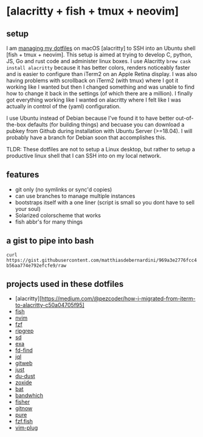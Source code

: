 # [alacritty + fish + tmux + neovim] 

## setup

I am [managing my dotfiles](https://www.atlassian.com/git/tutorials/dotfiles) on macOS [alacritty] to SSH into an Ubuntu shell [fish + tmux + neovim]. This setup is aimed at trying to develop C, python, JS, Go and rust code and administer linux boxes. I use Alacritty `brew cask install alacritty` because it has better colors, renders noticeably faster and is easier to configure than iTerm2 on an Apple Retina display. I was also having problems with scrollback on iTerm2 (with tmux) where I got it working like I wanted but then I changed something and was unable to find how to change it back in the settings (of which there are a million). I finally got everything working like I wanted on alacritty where I felt like I was actually in control of the (yaml) configuration.

I use Ubuntu instead of Debian because I've found it to have better out-of-the-box defaults (for building things) and becuase you can download a pubkey from Github during installation with Ubuntu Server (>=18.04). I will probably have a branch for Debian soon that accomplishes this.

TLDR: These dotfiles are not to setup a Linux desktop, but rather to setup a productive linux shell that I can SSH into on my local network.

## features

 + git only (no symlinks or sync'd copies)
 + can use branches to manage multiple instances
 + bootstraps itself with a one liner (script is small so you dont have to sell your soul)
 + Solarized colorscheme that works
 + fish abbr's for many things 

## a gist to pipe into bash

`curl https://gist.githubusercontent.com/matthiasdebernardini/969a3e2776fcc4b56aa774e792efcfe9/raw`

## projects used in these dotfiles

+ [alacritty][https://medium.com/@pezcoder/how-i-migrated-from-iterm-to-alacritty-c50a04705f95]
+ [fish](https://fishshell.com)
+ [nvim](https://www.linode.com/docs/tools-reference/tools/how-to-install-neovim-and-plugins-with-vim-plug/)
+ [fzf](https://github.com/junegunn/fzf)
+ [ripgrep](https://github.com/BurntSushi/ripgrep)
+ [sd](https://github.com/chmln/sd)
+ [exa](https://the.exa.website)
+ [fd-find](https://github.com/sharkdp/fd)
+ [jql](https://github.com/yamafaktory/jql)
+ [gitweb](https://github.com/yoannfleurydev/gitweb)
+ [just](https://github.com/casey/just)
+ [du-dust](https://github.com/bootandy/dust)
+ [zoxide](https://github.com/ajeetdsouza/zoxide)
+ [bat](https://github.com/sharkdp/bat)
+ [bandwhich](https://github.com/imsnif/bandwhich)
+ [fisher](https://github.com/jorgebucaran/fisher)
+ [gitnow](https://github.com/joseluisq/gitnow)
+ [pure](https://github.com/rafaelrinaldi/pure)
+ [fzf.fish](https://github.com/patrickf3139/fzf.fish)
+ [vim-plug](https://github.com/junegunn/vim-plug)
